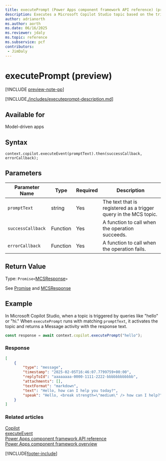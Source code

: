 ```yaml
---
title: executePrompt (Power Apps component framework API reference) (preview)
description: Executes a Microsoft Copilot Studio topic based on the trigger queries registered in the topic.
author: adrianorth
ms.author: aorth
ms.date: 06/16/2025
ms.reviewer: jdaly
ms.topic: reference
ms.subservice: pcf
contributors:
 - JimDaly
---
```


# executePrompt (preview)

[!INCLUDE [preview-note-pp](~/../shared-content/shared/preview-includes/preview-note-pp.md)]

[!INCLUDE[./includes/executeprompt-description.md](./includes/executeprompt-description.md)]

## Available for

Model-driven apps

## Syntax

`context.copilot.executeEvent(promptText).then(successCallback, errorCallback);`

## Parameters

| Parameter Name| Type| Required | Description|
| --- | --- | --- | --- |
| `promptText` | string | Yes | The text that is registered as a trigger query in the MCS topic.  |
| `successCallback` | Function | Yes | A function to call when the operation succeeds.|
| `errorCallback`   | Function | Yes | A function to call when the operation fails.|

## Return Value

Type: `Promise<`[MCSResponse](mcsresponse.md)`>`

See [Promise](https://developer.mozilla.org/docs/Web/JavaScript/reference/Global_Objects/Promise) and [MCSResponse](mcsresponse.md)

## Example

In Microsoft Copilot Studio, when a topic is triggered by queries like "hello" or "hi." When `executePrompt` runs with matching `promptText`, it activates the topic and returns a Message activity with the response text.

```typescript
const response = await context.copilot.executePrompt("hello");
```

### Response

```json
[
    {
        "type": "message",
        "timestamp": "2025-02-05T16:46:07.7799759+00:00",
        "replyToId": "aaaaaaaa-0000-1111-2222-bbbbbbbbbbbb",
        "attachments": [],
        "textFormat": "markdown",
        "text": "Hello, how can I help you today?",
        "speak": "Hello, <break strength=\"medium\" /> how can I help?"
    }
]
```

### Related articles

[Copilot](../copilot.md)  
[executeEvent](executeevent.md)  
[Power Apps component framework API reference](../../reference/index.md)  
[Power Apps component framework overview](../../overview.md)

[!INCLUDE[footer-include](../../../../includes/footer-banner.md)]
